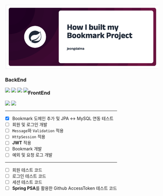 
![cover](https://raw.githubusercontent.com/jdalma/jdalma.github.io/54dfe2ef8d94413de3f800e84ef65fcdbf7d77ac/assets/images/cover.png)

### BackEnd
<div style="float:left;">
  <img src="https://img.shields.io/badge/JAVA-007396?style=flat-square&logo=java&logoColor=white"> 
  <img src="https://img.shields.io/badge/Spring Boot-6DB33F?style=flat-square&logo=SpringBoot&logoColor=white">
  <img src="https://img.shields.io/badge/JPA-59666C?style=flat-square&logo=Hibernate&logoColor=white">
  <img src="https://img.shields.io/badge/mysql-4479A1?style=flat-square&logo=mysql&logoColor=white">
</div>

### FrontEnd
<div style="float:left;">
  <img src="https://img.shields.io/badge/Thymeleaf-005F0F?style=flat-square&logo=Thymeleaf&logoColor=white">
  <img src="https://img.shields.io/badge/javascript-F7DF1E?style=flat-square&logo=javascript&logoColor=black">
<div>

****

- [X] Bookmark 도메인 추가 및 JPA ↔︎ MySQL 연동 테스트
- [ ] 회원 및 로그인 개발
- [ ] `Message`와 `Validation` 적용
- [ ] `HttpSession` 적용
- [ ] **JWT** 적용
- [ ] Bookmark 개발
- [ ] 예외 및 요청 로그 개발

****
- [ ] 회원 테스트 코드
- [ ] 로그인 테스트 코드
- [ ] 세션 테스트 코드
- [ ] **Spring PSA**를 활용한 Github AccessToken 테스트 코드

